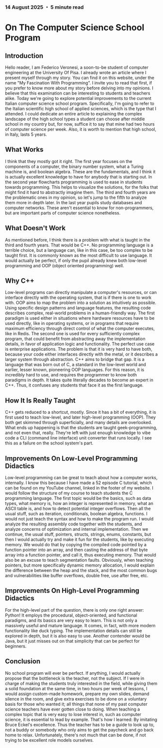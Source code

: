 ### 14 August 2025 ・ 5 minute read

# On The Computer Science School Program

## Introduction

Hello reader, I am Federico Veronesi, a soon-to-be student of computer engineering at the University Of Pisa. I already wrote an article where I present myself through my story. You can find it on this website, under the name "My Fascination With Programming". I invite you to read that first, if you prefer to know more about my story before delving into my opinions. I believe that this examination can be interesting to students and teachers alike. Today we're going to explore potential improvements to the current Italian computer science school program. Specifically, I'm going to refer to the Italian scientific high school of applied sciences, which is the type that I attended. I could dedicate an entire article to explaining the complex landscape of the high school types a student can choose after middle school in my country but, for now, suffice it to say that mine had two hours of computer science per week. Also, it is worth to mention that high school, in Italy, lasts 5 years.

## What Works

I think that they mostly got it right. The first year focuses on the components of a computer, the binary number system, what a Turing machine is, and boolean algebra. These are the fundamentals, and I think it is actually excellent knowledge to have for anybody that is starting out. In the second year flowcharts programming is used to ease in students towards programming. This helps to visualize the solutions, for the folks that might find it hard to abstractly imagine them. The third and fourth years are the problematic ones in my opinion, so let's jump to the fifth to analyze them more in depth later. In the last year pupils study databases and computer networks. These aren't essential to know for non-programmers, but are important parts of computer science nonetheless.

## What Doesn't Work

As mentioned before, I think there is a problem with what is taught in the third and fourth years. That would be C++. No programming language is a terrible choice, but a language can, like in this case, be too complex to be taught first. It is commonly known as the most difficult to use language. It would actually be perfect, if only the pupil already knew both low-level programming and OOP (object oriented programming) well.

## Why C++

Low-level programs can directly manipulate a computer's resources, or can interface directly with the operating system, that is if there is one to work with. OOP aims to map the problem into a solution as intuitively as possible. Using specific design patterns and language features, the resulting code describes complex, real-world problems in a human-friendly way. The first paradigm is used either in situations where hardware resources have to be used directly, like in operating systems, or in programs that require maximum efficiency through direct control of what the computer executes, like in Redis. The second one is used for every sufficiently complex program, that could benefit from abstracting away the implementation details, in favor of application logic and functionality. The perfect use case is enterprise applications. The problem is that it is very hard to have both, because your code either interfaces directly with the metal, or it describes a larger system through abstraction. C++ aims to bridge that gap. It is a language that was born out of C, a standard in the low-level world and earlier, lesser known, pioneering OOP languages. For this reason, it is incredibly hard to use, and requires the programmer to know both paradigms in depth. It takes quite literally decades to become an expert in C++. Thus, it confuses any students that face it as the first language.

## How It Is Really Taught

C++ gets reduced to a shortcut, mostly. Since it has a bit of everything, it is first used to teach low-level, and later high-level programming (OOP). They both get skimmed through superficially, and many details are overlooked. What ends up happening is that the students are taught geek-programming, and not even that, really. They're left with just enough knowledge to vibe code a CLI (command line interface) unit converter that runs locally. I see this as a failure on the school system's part.

## Improvements On Low-Level Programming Didactics

Low-level programming can be great to teach about how a computer works, internally. I know this because I have made a 52 episode C tutorial, which can be found on my YouTube channel, linked in the footer of my website. I would follow the structure of my course to teach students the C programming language. The first topic would be the basics, such as data types, what memory is, how an integer is represented in memory, what an ASCII table is, and how to detect potential integer overflows. Then all the usual stuff, such as iteration, conditionals, boolean algebra, functions. I would not just teach the syntax and how to make the program run. I would analyze the resulting assembly code together with the students, and analyze concerns of optimization and internal implementation. Then we continue, the usual stuff, pointers, structs, strings, enums, constants, but then I would actually try and make it fun for the students, like by executing memory. We would do that by copying the compiled code pointed by a function pointer into an array, and then casting the address of that byte array into a function pointer, and call it, thus executing memory. That would also be an excuse to teach segmentation faults. Obviously, when teaching pointers, but more specifically dynamic memory allocation, I would explain the difference between the heap and the stack, and the most common bugs and vulnerabilities like buffer overflows, double free, use after free, etc.

## Improvements On High-Level Programming Didactics

For the high-level part of the question, there is only one right answer: Python! It employs the procedural, object-oriented, and functional paradigms, and its basics are very easy to learn. This is not only a massively useful and mature language. It comes, in fact, with more modern functionality like duck typing. The implementation details can still be explored in depth, but it is also easy to use. Another contender would be Java, but it just misses out on that simplicity that can be perfect for beginners.

## Conclusion

No school program will ever be perfect. If anything, I would actually propose that the bottleneck is the teacher, not the subject. If I were in charge of making the students truly interested in the field, while giving them a solid foundation at the same time, in two hours per week of lessons, I would assign custom-made homework, prepare my own slides, demand silence in the room, and give extra exercises to be done on a voluntary basis for those who wanted it; all things that none of my past computer science teachers have ever gotten close to doing. When teaching a complex topic that is very easy to lose interest in, such as computer science, it is essential to lead by example. That's how I learned: By imitating Bruce Eckel's excellence. Thus the teacher has to be a guide to look up to, not a buddy or somebody who only aims to get the paycheck and go back home to relax. Unfortunately, there's not much that can be done, if not trying to be excellent role models ourselves.